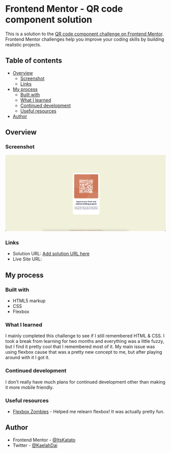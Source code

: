 # Frontend Mentor - QR code component solution

This is a solution to the [QR code component challenge on Frontend Mentor](https://www.frontendmentor.io/challenges/qr-code-component-iux_sIO_H). Frontend Mentor challenges help you improve your coding skills by building realistic projects. 

## Table of contents

- [Overview](#overview)
  - [Screenshot](#screenshot)
  - [Links](#links)
- [My process](#my-process)
  - [Built with](#built-with)
  - [What I learned](#what-i-learned)
  - [Continued development](#continued-development)
  - [Useful resources](#useful-resources)
- [Author](#author)


## Overview

### Screenshot

![](images/preview.png)

### Links

- Solution URL: [Add solution URL here](https://your-solution-url.com)
- Live Site URL: [](https://itskatato.github.io/QR-Code-Page/)

## My process

### Built with

- HTML5 markup
- CSS
- Flexbox

### What I learned

I mainly completed this challenge to see if I still remembered HTML & CSS. I took a break from learning for two months and everything was a little fuzzy, but I find it pretty cool that I remembered most of it. My main issue was using flexbox cause that was a pretty new concept to me, but after playing around with it I got it. 

### Continued development

I don't really have much plans for continued development other than making it more mobile friendly. 

### Useful resources

- [Flexbox Zombies](https://mastery.games/flexboxzombies/) - Helped me relearn flexbox! It was actually pretty fun.


## Author

- Frontend Mentor - [@ItsKatato](https://www.frontendmentor.io/profile/ItsKatato)
- Twitter - [@KaelahDai](https://twitter.com/KaelahDai)

